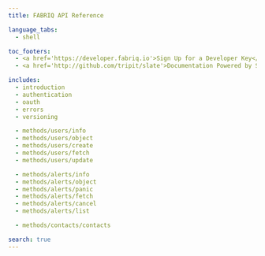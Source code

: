 ```yaml
---
title: FABRIQ API Reference

language_tabs:
  - shell

toc_footers:
  - <a href='https://developer.fabriq.io'>Sign Up for a Developer Key</a>
  - <a href='http://github.com/tripit/slate'>Documentation Powered by Slate</a>

includes:
  - introduction
  - authentication
  - oauth
  - errors
  - versioning

  - methods/users/info
  - methods/users/object
  - methods/users/create
  - methods/users/fetch
  - methods/users/update

  - methods/alerts/info
  - methods/alerts/object
  - methods/alerts/panic
  - methods/alerts/fetch
  - methods/alerts/cancel
  - methods/alerts/list

  - methods/contacts/contacts

search: true
---
```

